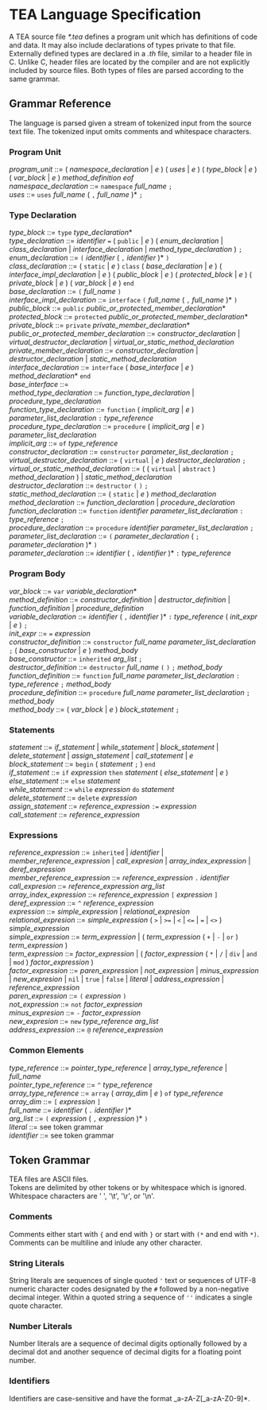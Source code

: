 # TEA Language Specification
A TEA source file _*.tea_ defines a program unit which has definitions of code and data. It may also include declarations of types private to that file. Externally defined types are declared in a _.th_ file, similar to a header file in C. Unlike C, header files are located by the compiler and are not explicitly included by source files.
Both types of files are parsed according to the same grammar.

## Grammar Reference
The language is parsed given a stream of tokenized input from the source text file. The tokenized input omits comments and whitespace characters.

### Program Unit
*program_unit* ::= \( *namespace_declaration* | _e_ \) \( *uses* | _e_ \) \( *type_block* | _e_ \) \( *var_block* | _e_ \) *method_definition* _eof_  
*namespace_declaration* ::= `namespace` _full\_name_ `;`  
*uses* ::= `uses` _full\_name_ \( `,` _full\_name_ \)* `;`  

### Type Declaration
_type\_block_ ::= `type` _type\_declaration_*  
_type\_declaration_ ::= _identifier_ `=` \( `public` | _e_ \) \( _enum\_declaration_ | _class\_declaration_ | _interface\_declaration_ | _method\_type\_declaration_ \) `;`  
_enum\_declaration_ ::= `(` _identifier_ \( `,` _identifier_ \)* `)`  
_class\_declaration_ ::= \( `static` | _e_ \) `class` \( _base\_declaration_ | _e_ \) \( _interface\_impl\_declaration_ | _e_ \) \( _public\_block_ | _e_ \) \( _protected\_block_ | _e_ \) \( _private\_block_ | _e_ \) \( _var\_block_ | _e_ \) `end`  
_base\_declaration_ ::= `(` _full\_name_ `)`  
_interface\_impl\_declaration_ ::= `interface` `(` _full\_name_ \( `,` _full\_name_ \)* `)`  
_public\_block_ ::= `public` _public\_or\_protected\_member\_declaration_*  
_protected\_block_ ::= `protected` _public\_or\_protected\_member\_declaration_*  
_private\_block_ ::= `private` _private\_member\_declaration_*  
_public\_or\_protected\_member\_declaration_ ::= _constructor\_declaration_ | _virtual\_destructor\_declaration_ | _virtual\_or\_static\_method\_declaration_  
_private\_member\_declaration_ ::= _constructor\_declaration_ | _destructor\_declaration_ | _static\_method\_declaration_  
_interface\_declaration_ ::= `interface` \( _base\_interface_ | _e_ \) _method\_declaration_* `end`  
_base\_interface_ ::=   
_method\_type\_declaration_ ::= _function\_type\_declaration_ | _procedure\_type\_declaration_  
_function\_type\_declaration_ ::= `function` \( _implicit\_arg_ | _e_ \) _parameter\_list\_declaration_ `:` _type\_reference_  
_procedure\_type\_declaration_ ::= `procedure` \( _implicit\_arg_ | _e_ \) _parameter\_list\_declaration_  
_implicit\_arg_ ::= `of` _type\_reference_  
_constructor\_declaration_ ::= `constructor` _parameter\_list\_declaration_ `;`  
_virtual\_destructor\_declaration_ ::= \( `virtual` | _e_ \) _destructor\_declaration_ `;`  
_virtual\_or\_static\_method\_declaration_ ::= \( \( `virtual` | `abstract` \) _method\_declaration_ \) | _static\_method\_declaration_  
_destructor\_declaration_ ::= `destructor` `(` `)` `;`  
_static\_method\_declaration_ ::= \( `static` | _e_ \) _method\_declaration_  
_method\_declaration_ ::= _function\_declaration_ | _procedure\_declaration_  
_function\_declaration_ ::= `function` _identifier_ _parameter\_list\_declaration_ `:` _type\_reference_ `;`  
_procedure\_declaration_ ::= `procedure` _identifier_ _parameter\_list\_declaration_ `;`  
_parameter\_list\_declaration_ ::= `(` _parameter\_declaration_ \( `;` _parameter\_declaration_ \)* `)`  
_parameter\_declaration_ ::= _identifier_ \( `,` _identifier_ \)* `:` _type\_reference_  

### Program Body
_var\_block_ ::= `var` _variable\_declaration_*  
_method\_definition_ ::= _constructor\_definition_ | _destructor\_definition_ | _function\_definition_ | _procedure\_definition_  
_variable\_declaration_ ::= _identifier_ \( `,` _identifier_ \)* `:` _type\_reference_ \( _init\_expr_ | _e_ \) `;`  
_init\_expr_ ::= `=` _expression_  
_constructor\_definition_ ::= `constructor` _full\_name_ _parameter\_list\_declaration_ `;` \( _base\_constructor_ | _e_ \) _method\_body_  
_base\_constructor_ ::= `inherited` _arg\_list_ `;`  
_destructor\_definition_ ::= `destructor` _full\_name_ `(` `)` `;` _method\_body_  
_function\_definition_ ::= `function` _full\_name_ _parameter\_list\_declaration_ `:` _type\_reference_ `;` _method\_body_  
_procedure\_definition_ ::= `procedure` _full\_name_ _parameter\_list\_declaration_ `;` _method\_body_  
_method\_body_ ::= \( _var\_block_ | _e_ \) _block\_statement_ `;`  

### Statements
_statement_ ::= _if\_statement_ | _while\_statement_ | _block\_statement_ | _delete\_statement_ | _assign\_statement_ | _call\_statement_ | _e_  
_block\_statement_ ::= `begin` \( _statement_ `;` \) `end`  
_if\_statement_ ::= `if` _expression_ `then` _statement_ \( _else\_statement_ | _e_ \)  
_else\_statement_ ::= `else` _statement_  
_while\_statement_ ::= `while` _expression_ `do` _statement_  
_delete\_statement_ ::= `delete` _expression_  
_assign\_statement_ ::= _reference\_expression_ `:=` _expression_  
_call\_statement_ ::= _reference\_expression_   

### Expressions
_reference\_expression_ ::= `inherited` | _identifier_ | _member\_reference\_expression_ | _call\_expresion_ | _array\_index\_expression_ | _deref\_expression_  
_member\_reference\_expression_ ::= _reference\_expression_ `.` _identifier_  
_call\_expresion_ ::= _reference\_expression_ _arg\_list_  
_array\_index\_expression_ ::= _reference\_expression_ `[` _expression_ `]`  
_deref\_expression_ ::= `^` _reference\_expression_  
_expression_ ::= _simple\_expression_ | _relational\_expresion_  
_relational\_expresion_ ::= _simple\_expression_ \( `>` | `>=` | `<` | `<=` | `=` | `<>` \) _simple\_expression_  
_simple\_expression_ ::= _term\_expression_ | \( _term\_expression_ \( `+` | `-` | `or` \) _term\_expression_ \)  
_term\_expression_ ::= _factor\_expression_ | \( _factor\_expression_ \( `*` | `/` | `div` | `and` | `mod` \) _factor\_expression_ \)  
_factor\_expression_ ::= _paren\_expression_ | _not\_expression_ | _minus\_expression_ | _new\_expresion_ | `nil` | `true` | `false` | _literal_ | _address\_expression_ | _reference\_expression_  
_paren\_expression_ ::= `(` _expression_ `)`  
_not\_expression_ ::= `not` _factor\_expression_  
_minus\_expresion_ ::= `-` _factor\_expression_  
_new\_expresion_ ::= `new` _type\_reference_ _arg\_list_  
_address\_expression_ ::= `@` _reference\_expression_  

### Common Elements
_type\_reference_ ::= _pointer\_type\_reference_ | _array\_type\_reference_ | _full\_name_  
_pointer\_type\_reference_ ::= `^` _type\_reference_  
_array\_type\_reference_ ::= `array` \( _array\_dim_ | _e_ \) `of` _type\_reference_  
_array\_dim_ ::= `[` _expression_ `]`  
_full\_name_ ::= _identifier_ \( `.` _identifier_ \)*  
_arg\_list_ ::= `(` _expression_ \( `,` _expression_ \)* `)`  
_literal_ ::= see token grammar  
_identifier_ ::= see token grammar  

## Token Grammar
TEA files are ASCII files.  
Tokens are delimited by other tokens or by whitespace which is ignored. Whitespace characters are ' ', '\t', '\r', or '\n'.

### Comments
Comments either start with `{` and end with `}` or start with `(*` and end with `*)`. Comments can be multiline and inlude any other character.

### String Literals
String literals are sequences of single quoted `'` text or sequences of UTF-8 numeric character codes designated by the `#` followed by a non-negative decimal integer.
Within a quoted string a sequence of `''` indicates a single quote character.

### Number Literals
Number literals are a sequence of decimal digits optionally followed by a decimal dot and another sequence of decimal digits for a floating point number.

### Identifiers
Identifiers are case-sensitive and have the format _a-zA-Z\[_a-zA-Z0-9\]*.

